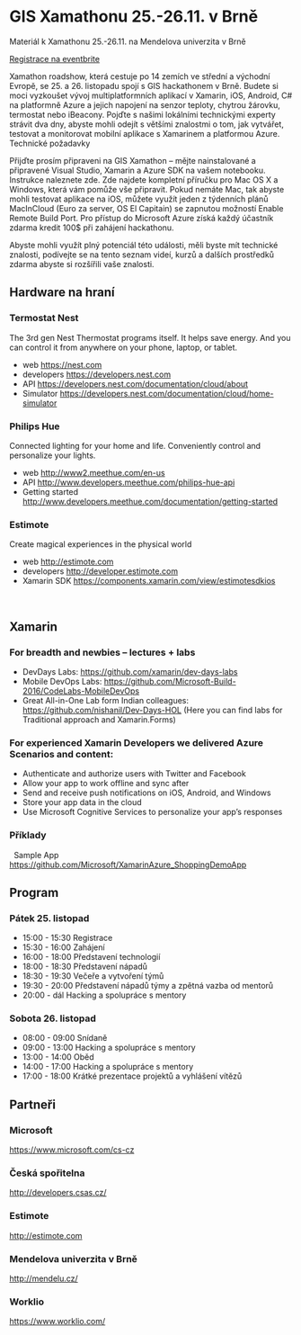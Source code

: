 # GIS Xamathonu 25.-26.11. v Brně
Materiál k Xamathonu 25.-26.11. na Mendelova univerzita v Brně

[Registrace na eventbrite](https://www.eventbrite.co.uk/e/gis-xamathon-smart-people-tickets-28547733038)

Xamathon roadshow, která cestuje po 14 zemích ve střední a východní Evropě, se 25. a 26. listopadu spojí s GIS hackathonem v Brně. Budete si moci vyzkoušet vývoj multiplatformních aplikací v Xamarin, iOS, Android, C# na platformně Azure a jejich napojení na senzor teploty, chytrou žárovku, termostat nebo iBeacony.
Pojďte s našimi lokálními technickými experty strávit dva dny, abyste mohli odejít s většími znalostmi o tom, jak vytvářet, testovat a monitorovat mobilní aplikace s Xamarinem a platformou Azure.
Technické požadavky

Přijďte prosím připraveni na GIS Xamathon – mějte nainstalované a připravené Visual Studio, Xamarin a Azure SDK na vašem notebooku. Instrukce naleznete zde.
Zde najdete kompletní příručku pro Mac OS X a Windows, která vám pomůže vše připravit.
Pokud nemáte Mac, tak abyste mohli testovat aplikace na iOS, můžete využít jeden z týdenních plánů MacInCloud (Euro za server, OS El Capitain) se zapnutou možností Enable Remote Build Port.
Pro přístup do Microsoft Azure získá každý účastník zdarma kredit 100$ při zahájení hackathonu.

Abyste mohli využít plný potenciál této události, měli byste mít technické znalosti, podívejte se na tento seznam videí, kurzů a dalších prostředků zdarma abyste si rozšířili vaše znalosti.


## Hardware na hraní

### Termostat Nest 
The 3rd gen Nest Thermostat programs itself. It helps save energy. And you can control it from anywhere on your phone, laptop, or tablet.

- web https://nest.com
- developers https://developers.nest.com
- API https://developers.nest.com/documentation/cloud/about
- Simulator https://developers.nest.com/documentation/cloud/home-simulator

### Philips Hue
Connected lighting for your home and life. Conveniently control and personalize your lights.

- web http://www2.meethue.com/en-us
- API http://www.developers.meethue.com/philips-hue-api
- Getting started http://www.developers.meethue.com/documentation/getting-started


### Estimote
Create magical experiences in the physical world
- web http://estimote.com
- developers http://developer.estimote.com
- Xamarin SDK https://components.xamarin.com/view/estimotesdkios

 
## Xamarin

### For breadth and newbies – lectures + labs
- DevDays Labs: https://github.com/xamarin/dev-days-labs
- Mobile DevOps Labs: https://github.com/Microsoft-Build-2016/CodeLabs-MobileDevOps
- Great All-in-One Lab form Indian colleagues: https://github.com/nishanil/Dev-Days-HOL (Here you can find labs for Traditional approach and Xamarin.Forms)
 
### For experienced Xamarin Developers we delivered Azure Scenarios and content:
- Authenticate and authorize users with Twitter and Facebook
- Allow your app to work offline and sync after
- Send and receive push notifications on iOS, Android, and Windows
- Store your app data in the cloud
- Use Microsoft Cognitive Services to personalize your app’s responses
 

### Příklady
 
Sample App  https://github.com/Microsoft/XamarinAzure_ShoppingDemoApp
 
## Program

### Pátek 25. listopad
- 15:00 - 15:30 Registrace
- 15:30 - 16:00 Zahájení
- 16:00 - 18:00 Představení technologií
- 18:00 - 18:30 Představení nápadů
- 18:30 - 19:30 Večeře a vytvoření týmů
- 19:30 - 20:00 Představení nápadů týmy a zpětná vazba od mentorů
- 20:00 - dál Hacking a spolupráce s mentory

### Sobota 26. listopad
- 08:00 - 09:00 Snídaně
- 09:00 - 13:00 Hacking a spolupráce s mentory
- 13:00 - 14:00 Oběd
- 14:00 - 17:00 Hacking a spolupráce s mentory
- 17:00 - 18:00 Krátké prezentace projektů a vyhlášení vítězů


## Partneři

### Microsoft 
https://www.microsoft.com/cs-cz
### Česká spořitelna
http://developers.csas.cz/
### Estimote
http://estimote.com
### Mendelova univerzita v Brně
http://mendelu.cz/
### Worklio
https://www.worklio.com/


